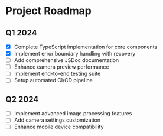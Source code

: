 # Project Roadmap

## Q1 2024
- [x] Complete TypeScript implementation for core components
- [x] Implement error boundary handling with recovery
- [ ] Add comprehensive JSDoc documentation
- [ ] Enhance camera preview performance
- [ ] Implement end-to-end testing suite
- [ ] Setup automated CI/CD pipeline

## Q2 2024
- [ ] Implement advanced image processing features
- [ ] Add camera settings customization
- [ ] Enhance mobile device compatibility
